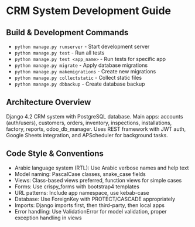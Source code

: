 # CRM System Development Guide

## Build & Development Commands
- `python manage.py runserver` - Start development server
- `python manage.py test` - Run all tests
- `python manage.py test <app_name>` - Run tests for specific app
- `python manage.py migrate` - Apply database migrations
- `python manage.py makemigrations` - Create new migrations
- `python manage.py collectstatic` - Collect static files
- `python manage.py dbbackup` - Create database backup

## Architecture Overview
Django 4.2 CRM system with PostgreSQL database. Main apps: accounts (auth/users), customers, orders, inventory, inspections, installations, factory, reports, odoo_db_manager. Uses REST framework with JWT auth, Google Sheets integration, and APScheduler for background tasks.

## Code Style & Conventions
- Arabic language system (RTL): Use Arabic verbose names and help text
- Model naming: PascalCase classes, snake_case fields
- Views: Class-based views preferred, function views for simple cases
- Forms: Use crispy_forms with bootstrap4 templates
- URL patterns: Include app namespace, use kebab-case
- Database: Use ForeignKey with PROTECT/CASCADE appropriately
- Imports: Django imports first, then third-party, then local apps
- Error handling: Use ValidationError for model validation, proper exception handling in views
